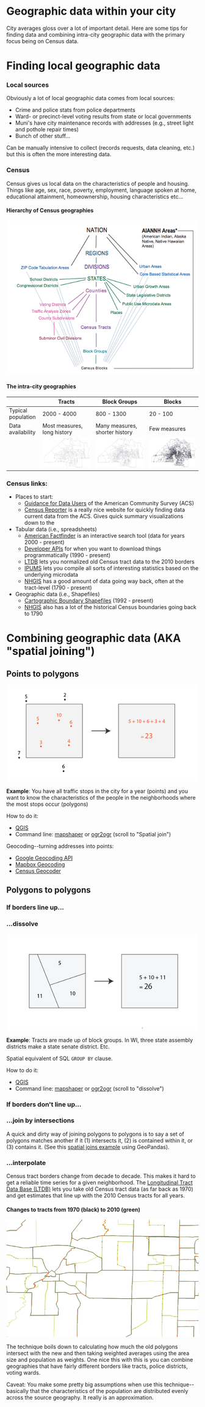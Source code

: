 # Geographic data within your city

City averages gloss over a lot of important detail. Here are some tips for finding data and combining intra-city geographic data with the primary focus being on Census data.

# Finding local geographic data

### Local sources
Obviously a lot of local geographic data comes from local sources:
- Crime and police stats from police departments
- Ward- or precinct-level voting results from state or local governments
- Muni's have city maintenance records with addresses (e.g., street light and pothole repair times)
- Bunch of other stuff...

Can be manually intensive to collect (records requests, data cleaning, etc.) but this is often the more interesting data.

### Census
Census gives us local data on the characteristics of people and housing. Things like age, sex, race, poverty, employment, language spoken at home, educational attainment, homeownership, housing characteristics etc...

#### Hierarchy of Census geographies
![Hierarchy of Census geographies](media/census-hierarchy.png)

#### The intra-city geographies

|    | Tracts | Block Groups | Blocks |
| ---| ------ | ------------ | ------ |
| Typical population | 2000 - 4000 | 800 - 1300 | 20 - 100 |
| Data availability | Most measures, long history | Many measures, shorter history | Few measures |
| | ![Census tracts](media/tracts.png) | ![Census block groups](media/block-groups.png) | ![Census blocks](media/blocks.png) |

### Census links:
- Places to start:
    - [Guidance for Data Users](https://www.census.gov/programs-surveys/acs/guidance.html) of the American Community Survey (ACS)
    - [Census Reporter](https://censusreporter.org/) is a really nice website for quickly finding data current data from the ACS. Gives quick summary visualizations down to the 
- Tabular data (i.e., spreadsheets)
    - [American Factfinder](https://factfinder.census.gov/faces/nav/jsf/pages/index.xhtml) is an interactive search tool (data for years 2000 - present)
    - [Developer APIs](https://www.census.gov/developers/) for when you want to download things programmatically (1990 - present)
    - [LTDB](https://s4.ad.brown.edu/projects/diversity/Researcher/Bridging.htm) lets you normalized old Census tract data to the 2010 borders
    - [IPUMS](https://usa.ipums.org/usa/) lets you compile all sorts of interesting statistics based on the underlying microdata
    - [NHGIS](https://www.nhgis.org/) has a good amount of data going way back, often at the tract-level (1790 - present)
- Geographic data (i.e., Shapefiles)
    - [Cartographic Boundary Shapefiles](https://www.census.gov/geo/maps-data/data/tiger-cart-boundary.html) (1992 - present)
    - [NHGIS](https://www.nhgis.org/) also has a lot of the historical Census boundaries going back to 1790

# Combining geographic data (AKA "spatial joining")

## Points to polygons

![Points in polygon](media/point-in-polygon.png)

**Example**: 
You have all traffic stops in the city for a year (points) and you want to know the characteristics of the people in the neighborhoods where the most stops occur (polygons)

How to do it:
- [QGIS](http://www.qgistutorials.com/en/docs/performing_spatial_joins.html)
- Command line: [mapshaper](https://github.com/mbloch/mapshaper/wiki/Command-Reference#-join) or [ogr2ogr](https://github.com/dwtkns/gdal-cheat-sheet) (scroll to "Spatial join")

Geocoding--turning addresses into points: 
- [Google Geocoding API](https://developers.google.com/maps/documentation/geocoding/intro)
- [Mapbox Geocoding](https://www.mapbox.com/geocoding/)
- [Census Geocoder](https://geocoding.geo.census.gov/)

## Polygons to polygons

### If borders line up...

### ...dissolve
![Dissolving geography](media/dissolve.png)

**Example**: Tracts are made up of block groups. In WI, three state assembly districts make a state senate district. Etc.

Spatial equivalent of SQL `GROUP BY` clause.

How to do it:
- [QGIS](https://plugins.qgis.org/plugins/DissolveWithStats/)
- Command line: [mapshaper](https://github.com/mbloch/mapshaper/wiki/Command-Reference#-dissolve) or [ogr2ogr](https://github.com/dwtkns/gdal-cheat-sheet) (scroll to "dissolve")

### If borders don't line up...

### ...join by intersections

A quick and dirty way of joining polygons to polygons is to say a set of polygons matches another if it (1) intersects it, (2) is contained within it, or (3) contains it. (See this [spatial joins example](http://geopandas.org/mergingdata.html#spatial-joins) using GeoPandas).

### ...interpolate 

Census tract borders change from decade to decade. This makes it hard to get a reliable time series for a given neighborhood. The [Longitudinal Tract Data Base (LTDB)](https://s4.ad.brown.edu/projects/diversity/Researcher/Bridging.htm) lets you take old Census tract data (as far back as 1970) and get estimates that line up with the 2010 Census tracts for all years.

#### Changes to tracts from 1970 (black) to 2010 (green)
![Tract changes](media/tract-changes.png)

The technique boils down to calculating how much the old polygons intersect with the new and then taking weighted averages using the area size and population as weights. One nice this with this is you can combine geographies that have fairly different borders like tracts, police districts, voting wards.

Caveat: You make some pretty big assumptions when use this technique--basically that the characteristics of the population are distributed evenly across the source geography. It really is an approximation.
